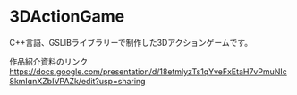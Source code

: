 # 3DActionGame
C++言語、GSLIBライブラリーで制作した3Dアクションゲームです。


作品紹介資料のリンク
https://docs.google.com/presentation/d/18etmlyzTs1qYveFxEtaH7vPmuNIc8kmIqnXZbIVPAZk/edit?usp=sharing